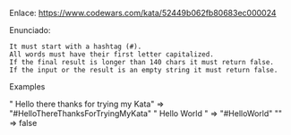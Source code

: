 Enlace: https://www.codewars.com/kata/52449b062fb80683ec000024

Enunciado:


    It must start with a hashtag (#).
    All words must have their first letter capitalized.
    If the final result is longer than 140 chars it must return false.
    If the input or the result is an empty string it must return false.

Examples

" Hello there thanks for trying my Kata"  =>  "#HelloThereThanksForTryingMyKata"
"    Hello     World   "                  =>  "#HelloWorld"
""                                        =>  false